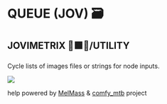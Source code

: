
# QUEUE (JOV) 🗃
## JOVIMETRIX 🔺🟩🔵/UTILITY
<p>Cycle lists of images files or strings for node inputs.</p>

![](https://raw.githubusercontent.com/Amorano/Jovimetrix-examples/master/node/QUEUE/QUEUE.gif)

help powered by [MelMass](https://github.com/melMass) & [comfy_mtb](https://github.com/melMass/comfy_mtb) project
